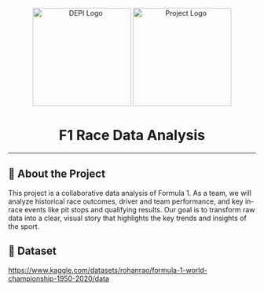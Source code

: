 <p align="center">
  <img src="https://depi.gov.eg/assets/images/proAr.png" alt="DEPI Logo" width="200"/>
  <img src="https://img.favpng.com/22/1/12/mercedes-amg-petronas-f1-team-2018-fia-formula-one-world-championship-abu-dhabi-grand-prix-logo-red-bull-racing-png-favpng-wRSpGLNDnEAXhmkSryWDJYXqc.jpg" alt="Project Logo" width="200"/>
</p>

<h1 align="center">F1 Race Data Analysis</h1>

---

## 🚀 About the Project
This project is a collaborative data analysis of Formula 1. As a team, we will analyze historical race outcomes, driver and team performance, and key in-race events like pit stops and qualifying results. Our goal is to transform raw data into a clear, visual story that highlights the key trends and insights of the sport.

## 📂 Dataset
https://www.kaggle.com/datasets/rohanrao/formula-1-world-championship-1950-2020/data
